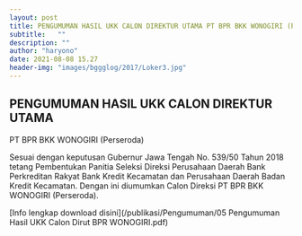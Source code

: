```yaml
---
layout: post
title: PENGUMUMAN HASIL UKK CALON DIREKTUR UTAMA PT BPR BKK WONOGIRI (Perseroda)
subtitle:   ""
description: ""
author: "haryono"
date: 2021-08-08 15.27
header-img: "images/bggglog/2017/Loker3.jpg"
---
```



## PENGUMUMAN HASIL UKK CALON DIREKTUR UTAMA 
PT BPR BKK WONOGIRI (Perseroda)

Sesuai dengan keputusan Gubernur Jawa Tengah No. 539/50 Tahun 2018 tetang Pembentukan Panitia Seleksi Direksi Perusahaan Daerah Bank Perkreditan Rakyat Bank
Kredit Kecamatan dan Perusahaan Daerah Badan Kredit Kecamatan. Dengan ini diumumkan Calon Direksi PT BPR BKK WONOGIRI (Perseroda).

[Info lengkap download disini](/publikasi/Pengumuman/05 Pengumuman Hasil UKK Calon Dirut BPR WONOGIRI.pdf)

